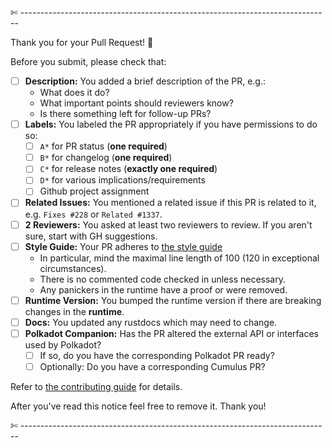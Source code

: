 

✄ -----------------------------------------------------------------------------

Thank you for your Pull Request! 🙏

Before you submit, please check that:

- [ ] **Description:** You added a brief description of the PR, e.g.:
  - What does it do?
  - What important points should reviewers know?
  - Is there something left for follow-up PRs?
- [ ] **Labels:** You labeled the PR appropriately if you have permissions to do so:
  - [ ] `A*` for PR status (**one required**)
  - [ ] `B*` for changelog (**one required**)
  - [ ] `C*` for release notes (**exactly one required**)
  - [ ] `D*` for various implications/requirements
  - [ ] Github project assignment
- [ ] **Related Issues:** You mentioned a related issue if this PR is related to it, e.g. `Fixes #228` or `Related #1337`.
- [ ] **2 Reviewers:** You asked at least two reviewers to review. If you aren't sure, start with GH suggestions.
- [ ] **Style Guide:** Your PR adheres to [the style guide](https://github.com/PEER-Inc/blockchain-peerblob/master/docs/STYLE_GUIDE.md)
  - In particular, mind the maximal line length of 100 (120 in exceptional circumstances).
  - There is no commented code checked in unless necessary.
  - Any panickers in the runtime have a proof or were removed.
- [ ] **Runtime Version:** You bumped the runtime version if there are breaking changes in the **runtime**.
- [ ] **Docs:** You updated any rustdocs which may need to change.
- [ ] **Polkadot Companion:** Has the PR altered the external API or interfaces used by Polkadot?
  - [ ] If so, do you have the corresponding Polkadot PR ready?
  - [ ] Optionally: Do you have a corresponding Cumulus PR?

Refer to [the contributing guide](https://github.com/PEER-Inc/blockchain-peerblob/master/docs/CONTRIBUTING.adoc) for details.

After you've read this notice feel free to remove it.
Thank you!

✄ -----------------------------------------------------------------------------

